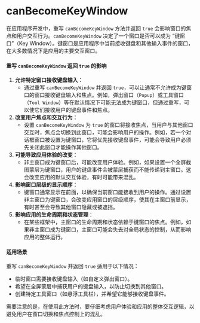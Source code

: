 # canBecomeKeyWindow

在应用程序开发中，重写 `canBecomeKeyWindow` 方法并返回 `true` 会影响窗口的焦点和用户交互行为。`canBecomeKeyWindow` 决定了一个窗口是否可以成为 “键窗口”（Key Window）。键窗口是应用程序中当前接收键盘和其他输入事件的窗口，在大多数情况下是应用的主要交互窗口。

#### 重写 `canBecomeKeyWindow` 返回 `true` 的影响

1. **允许特定窗口接收键盘输入**：
   * 通过重写 `canBecomeKeyWindow` 并返回 `true`，可以让通常不允许成为键窗口的窗口接收键盘输入和焦点。例如，弹出窗口（`Popup`）或工具窗口（`Tool Window`）等在默认情况下可能无法成为键窗口，但通过重写，可以使它们接收用户的键盘事件和焦点。
2. **改变用户焦点和交互行为**：
   * 设置 `canBecomeKeyWindow` 为 `true` 的窗口将接收焦点，当用户与其他窗口交互时，焦点会切换到此窗口，可能会影响用户的操作。例如，若一个对话框窗口被设置为键窗口，它将优先接收键盘事件，可能会导致用户必须先关闭此窗口才能操作其他窗口。
3. **可能导致应用体验的改变**：
   * 非主窗口成为键窗口后，可能改变用户体验。例如，如果设置一个全屏截图蒙层为键窗口，用户的键盘事件会被蒙层捕获而不能传递到主窗口。这会改变应用的默认交互体验，有时可能带来混乱。
4. **影响窗口层级的显示顺序**：
   * 键窗口通常显示在前面，以确保当前窗口能接收到用户的操作。通过设置非主窗口为键窗口，会改变应用窗口的层级顺序，使其在主窗口前显示，有时甚至会导致其他窗口隐藏或被遮挡。
5. **影响应用的生命周期和状态管理**：
   * 在某些框架中，主窗口的生命周期和状态依赖于键窗口的焦点。例如，如果非主窗口成为键窗口，主窗口可能会失去对全局状态的控制，从而影响应用的整体运行。

#### 适用场景

重写 `canBecomeKeyWindow` 并返回 `true` 适用于以下情况：

* 临时窗口需要接收键盘输入（如自定义弹出窗口）。
* 希望在全屏蒙层中捕获用户的键盘输入，以防止切换到其他窗口。
* 创建特定工具窗口（如悬浮工具栏），并希望它能够接收键盘事件。

需要注意的是，在使用此方法时，要仔细考虑用户体验和应用的整体交互逻辑，以避免用户在窗口切换和焦点控制上的混乱。
